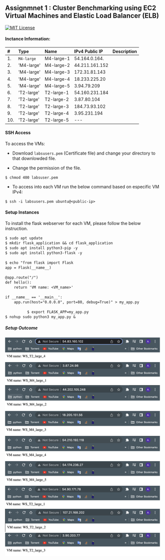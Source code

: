 
## Assignmnet 1 : Cluster Benchmarking using EC2 Virtual Machines and Elastic Load Balancer (ELB)

[![MIT License](https://img.shields.io/badge/License-MIT-green.svg)](https://choosealicense.com/licenses/mit/)

#### Inctance Information:


| #  | Type       | Name       | IPv4 Public IP | Description |
| :- | :--------- | :--------- | :------------- | :---------- |
| 1. | `M4-large` | M4-large-1 | 54.164.0.164.  | |
| 2. | 'M4-large' | M4-large-2 | 44.211.161.152 | |
| 3. | 'M4-large' | M4-large-3 | 172.31.81.143  | |
| 4. | 'M4-large' | M4-large-4 | 18.233.225.20  | |
| 5. | 'M4-large' | M4-large-5 | 3.94.79.209    | |
| 6. | 'T2-large' | T2-large-1 | 54.160.231.184 | |
| 7. | 'T2-large' | T2-large-2 | 3.87.80.104    | |
| 8. | 'T2-large' | T2-large-3 | 184.73.93.102  | |
| 9. | 'T2-large' | T2-large-4 | 3.95.231.194   | |
|10. | 'T2-large' | T2-large-5 | ---            | |


#### SSH Access
  To access the VMs:

  - Download `labsusers.pem` (Certificate file) and change your directory to that downlowded file.
  
  - Change the permission of the file.
  ```console
  $ chmod 400 labsuser.pem
  ```
  
  - To access into each VM run the below command based on especific VM IPv4:
  ```console
  $ ssh -i labsusers.pem ubuntu@<public-ip>
  ```

#### Setup Instances

To install the flask webserver for each VM, please follow the below instruction.

```console
$ sudo apt update
$ mkdir flask_application && cd flask_application
$ sudo apt install python3-pip -y
$ sudo apt install python3-flask -y

$ echo "from flask import Flask
app = Flask(__name__)

@app.route("/")
def hello():
    return 'VM name: <VM_name>'

if __name__ == '__main__':
    app.run(host="0.0.0.0", port=80, debug=True)" > my_app.py

          $ export FLASK_APP=my_app.py
$ nohup sudo python3 my_app.py &
```
##### Setup Outcome
![pic 1](Setup_pics/1.png)
![pic 2](Setup_pics/2.png)
![pic 3](Setup_pics/3.png)
![pic 4](Setup_pics/4.png)
![pic 5](Setup_pics/5.png)
![pic 6](Setup_pics/6.png)
![pic 7](Setup_pics/7.png)
![pic 8](Setup_pics/8.png)
![pic 9](Setup_pics/9.png)